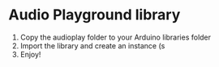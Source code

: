 # Audio Playground library

1) Copy the audioplay folder to your Arduino libraries folder
2) Import the library and create an instance (s
3) Enjoy!
